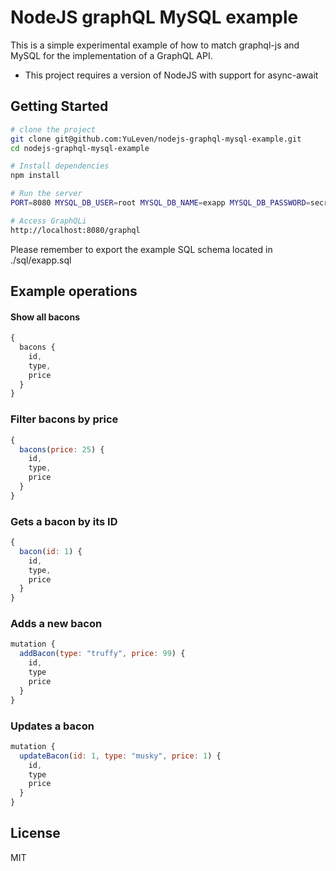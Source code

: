 NodeJS graphQL MySQL example
==================================

This is a simple experimental example of how to match graphql-js and MySQL for the implementation of a GraphQL API.

- This project requires a version of NodeJS with support for async-await

Getting Started
---------------

```sh
# clone the project
git clone git@github.com:YuLeven/nodejs-graphql-mysql-example.git
cd nodejs-graphql-mysql-example

# Install dependencies
npm install

# Run the server
PORT=8080 MYSQL_DB_USER=root MYSQL_DB_NAME=exapp MYSQL_DB_PASSWORD=secret MYSQL_DB_ADDRESS=localhost MYSQL_DB_POOL_SIZE=10 npm start

# Access GraphQLi
http://localhost:8080/graphql
```

Please remember to export the example SQL schema located in ./sql/exapp.sql

## Example operations

#### Show all bacons
```js
{
  bacons {
    id,
    type,
    price
  }
}
```

### Filter bacons by price
```js
{
  bacons(price: 25) {
    id,
    type,
    price
  }
}
```

### Gets a bacon by its ID
```js
{
  bacon(id: 1) {
    id,
    type,
    price
  }
}
```

### Adds a new bacon
```js
mutation {
  addBacon(type: "truffy", price: 99) {
    id,
    type
    price
  }
}
```

### Updates a bacon
```js
mutation {
  updateBacon(id: 1, type: "musky", price: 1) {
    id,
    type
    price
  }
}
```

License
-------

MIT